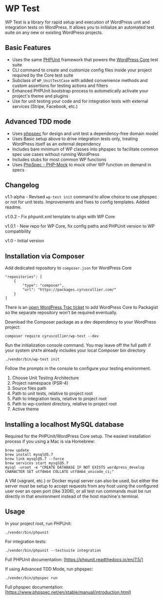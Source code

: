 # WP Test

WP Test is a library for rapid setup and execution of WordPress unit and integration tests on WordPress. 
It allows you to initialize an automated test suite on any new or existing WordPress projects.

## Basic Features

* Uses the same [PHPUnit](https://github.com/sebastianbergmann/phpunit) framework that powers the [WordPress Core](https://github.com/wordpress/wordpress) test suite
* CLI command to create and customize config files inside your project required by the Core test suite
* Subclass of `WP_UnitTestCase` with added convenience methods and custom assertions for testing actions and filters
* Enhanced PHPUnit bootstrap process to automatically activate your project's theme and plugins
* Use for unit testing your code and for integration tests with external services (Stripe, Facebook, etc.)

## Advanced TDD mode
* Uses [phpspec](https://github.com/phpspec/phpspec) for design and unit test a dependency-free domain model
* Uses Basic setup above to drive integration tests only, treating WordPress itself as an external dependency
* Includes bare minimum of WP classes into phpspec to facilitate common spec use cases without running WordPress
* Includes stubs for most common WP functions
* Uses [PhpSpec - PHP-Mock](http://github.com/cyruscollier/phpspec-php-mock) to mock other WP function on demand in specs

## Changelog

v1.1-alpha - Revised `wp-test init` command to allow choice to use phpspec or not for unit tests. Improvements and fixes to config templates. Added readme. 

v1.0.2 - Fix phpunit.xml template to align with WP Core

v1.0.1 - New repo for WP Core, fix config paths and PHPUnit version to WP compatibility

v1.0 - Initial version

## Installation via Composer

Add dedicated repository to `composer.json` for WordPress Core

```
"repositories": [
    {
        "type": "composer",
        "url": "https://packages.cyruscollier.com/"
    }
]
```

There is an [open WordPress Trac ticket](https://core.trac.wordpress.org/ticket/49077) to add WordPress Core to Packagist so the separate repository won't be required eventually.

Download the Composer package as a dev dependency to your WordPress project:

```
composer require cyruscollier/wp-test --dev
```

Run the initialization console command. You may leave off the full path if your system `$PATH` already includes your local Composer bin directory

```
./vendor/bin/wp-test init
```

Follow the prompts in the console to configure your testing environment.

1. Choose Unit Testing Architecture
1. Project namespace (PSR-4)
1. Source files path
1. Path to unit tests, relative to project root
1. Path to integration tests, relative to project root
1. Path to wp-content directory, relative to project root
1. Active theme

## Installing a localhost MySQL database

Required for the PHPUnit/WordPress Core setup. 
The easiest installation process if you using a Mac is via Homebrew:

```
brew update
brew install mysql@5.7
brew link mysql@5.7 --force
brew services start mysql@5.7
mysql -uroot -e "CREATE DATABASE IF NOT EXISTS wordpress_develop CHARACTER SET utf8mb4 COLLATE utf8mb4_unicode_ci;"
```

A VM (vagrant, etc.) or Docker mysql server can also be used, 
but either the server must be setup to accept requests from any host using the configured user over an open port (like 3306),
or all test run commands must be run directly in that environment instead of the host machine's terminal.

## Usage

In your project root, run PHPUnit:

```
./vendor/bin/phpunit
```

For integration tests:

```
./vendor/bin/phpunit --testsuite integration
```

Full PHPUnit documentation: [https://phpunit.readthedocs.io/en/7.5/]

If using Advanced TDD Mode, run phpspec:

```
./vendor/bin/phpspec run
```

Full phpspec documentation: [https://www.phpspec.net/en/stable/manual/introduction.html]